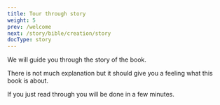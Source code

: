 ```yaml
---
title: Tour through story
weight: 5
prev: /welcome
next: /story/bible/creation/story
docType: story
---
```


We will guide you through the story of the book.

There is not much explanation but it should give you a feeling what this book is about.

If you just read through you will be done in a few minutes.